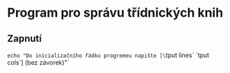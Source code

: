 # Program pro správu třídnických knih

## Zapnutí

`echo "Do inicializačního řádku progremeu napište [\`tput lines\` \`tput cols\`] (bez závorek)"`

